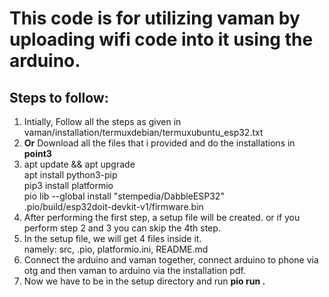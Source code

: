 # This code is for utilizing vaman by uploading wifi code into it using the arduino.

## Steps to follow:
1) Intially, Follow all the steps as given in vaman/installation/termuxdebian/termuxubuntu_esp32.txt
2) **Or** Download all the files that i provided and do the installations in <b> point3</b>
3) apt update && apt upgrade <br>
   apt install python3-pip <br>
   pip3 install platformio <br>
   pio lib --global install "stempedia/DabbleESP32" <br>
   .pio/build/esp32doit-devkit-v1/firmware.bin <br>
4) After performing the first step, a setup file will be created. or if you perform step 2 and 3 you can skip the 4th step.
5) In the setup file, we will get 4 files inside it. <br>
   namely: src, .pio, platformio.ini, README.md
6) Connect the arduino and vaman together, connect arduino to phone via otg and then vaman to arduino via the installation pdf. 
7) Now we have to be in the setup directory and run <b> pio run <b>.

